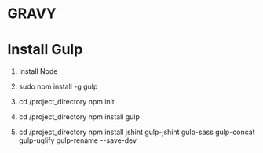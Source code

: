 # GRAVY

# Install Gulp

1. Install Node

2. sudo npm install -g gulp

3. cd /project_directory npm init

4. cd /project_directory npm install gulp

5. cd /project_directory npm install jshint gulp-jshint gulp-sass gulp-concat gulp-uglify gulp-rename --save-dev
